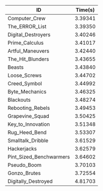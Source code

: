 |ID|Time(s)|
|-|-|
|Computer_Crew|3.39341|
|The_ERROR_List|3.39350|
|Digital_Destroyers|3.40246|
|Prime_Calculus|3.41017|
|Artful_Maneuvers|3.42440|
|The_Hit_Blunders|3.43655|
|Beasts|3.43840|
|Loose_Screws|3.44702|
|Creed_Symbol|3.44992|
|Byte_Mechanics|3.46325|
|Blackouts|3.48274|
|Rebooting_Rebels|3.49453|
|Grapevine_Squad|3.50425|
|Key_to_Innovation|3.51348|
|Rug_Heed_Bend|3.53307|
|Smalltalk_Dribble|3.61529|
|Hackerjacks|3.62579|
|Pint_Sized_Benchwarmers|3.64602|
|Pseudo_Boom|3.70103|
|Gonzo_Brutes|3.72554|
|Digitally_Destroyed|4.81703|
